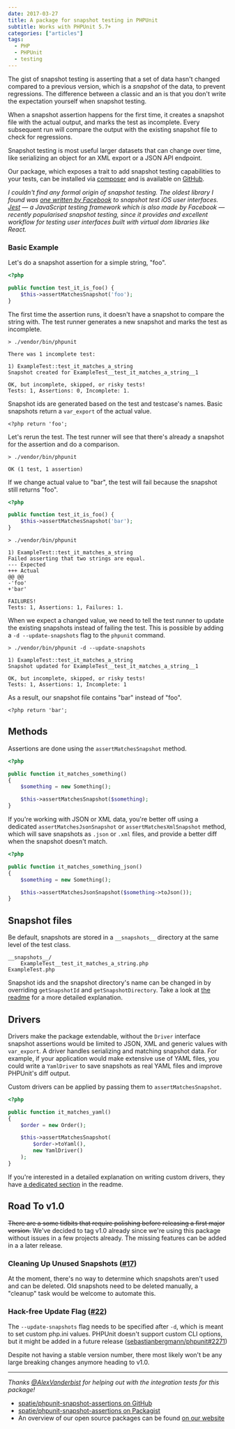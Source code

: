 ```yaml
---
date: 2017-03-27
title: A package for snapshot testing in PHPUnit
subtitle: Works with PHPUnit 5.7+
categories: ["articles"]
tags:
  - PHP
  - PHPUnit
  - testing
---
```


The gist of snapshot testing is asserting that a set of data hasn't changed compared to a previous version, which is a _snapshot_ of the data, to prevent regressions. The difference between a classic and an is that you don't write the expectation yourself when snapshot testing.

When a snapshot assertion happens for the first time, it creates a snapshot file with the actual output, and marks the test as incomplete. Every subsequent run will compare the output with the existing snapshot file to check for regressions.

Snapshot testing is most useful larger datasets that can change over time, like serializing an object for an XML export or a JSON API endpoint.

<!--more-->

Our package, which exposes a trait to add snapshot testing capabilities to your tests, can be installed via [composer](https://packagist.org/packages/spatie/phpunit-snapshot-assertions) and is available on [GitHub](https://github.com/spatie/phpunit-snapshot-assertions).

_I couldn't find any formal origin of snapshot testing. The oldest library I found was [one written by Facebook](https://github.com/facebook/ios-snapshot-test-case) to snapshot test iOS user interfaces. [Jest](https://facebook.github.io/jest/) — a JavaScript testing framework which is also made by Facebook — recently popularised snapshot testing, since it provides and excellent workflow for testing user interfaces built with virtual dom libraries like React._

### Basic Example

Let's do a snapshot assertion for a simple string, "foo".

```php
<?php

public function test_it_is_foo() {
    $this->assertMatchesSnapshot('foo');
}
```

The first time the assertion runs, it doesn't have a snapshot to compare the string with. The test runner generates a new snapshot and marks the test as incomplete.

```
> ./vendor/bin/phpunit

There was 1 incomplete test:

1) ExampleTest::test_it_matches_a_string
Snapshot created for ExampleTest__test_it_matches_a_string__1

OK, but incomplete, skipped, or risky tests!
Tests: 1, Assertions: 0, Incomplete: 1.
```

Snapshot ids are generated based on the test and testcase's names. Basic snapshots return a `var_export` of the actual value.

```
<?php return 'foo';
```

Let's rerun the test. The test runner will see that there's already a snapshot for the assertion and do a comparison.

```
> ./vendor/bin/phpunit

OK (1 test, 1 assertion)
```

If we change actual value to "bar", the test will fail because the snapshot still returns "foo".

```php
<?php

public function test_it_is_foo() {
    $this->assertMatchesSnapshot('bar');
}
```

```
> ./vendor/bin/phpunit

1) ExampleTest::test_it_matches_a_string
Failed asserting that two strings are equal.
--- Expected
+++ Actual
@@ @@
-'foo'
+'bar'

FAILURES!
Tests: 1, Assertions: 1, Failures: 1.
```

When we expect a changed value, we need to tell the test runner to update the existing snapshots instead of failing the test. This is possible by adding a `-d --update-snapshots` flag to the `phpunit` command.

```
> ./vendor/bin/phpunit -d --update-snapshots

1) ExampleTest::test_it_matches_a_string
Snapshot updated for ExampleTest__test_it_matches_a_string__1

OK, but incomplete, skipped, or risky tests!
Tests: 1, Assertions: 1, Incomplete: 1
```

As a result, our snapshot file contains "bar" instead of "foo".

```
<?php return 'bar';
```

## Methods

Assertions are done using the `assertMatchesSnapshot` method.

```php
<?php

public function it_matches_something()
{
    $something = new Something();

    $this->assertMatchesSnapshot($something);
}
```

If you're working with JSON or XML data, you're better off using a dedicated `assertMatchesJsonSnapshot` or `assertMatchesXmlSnapshot` method, which will save snapshots as `.json` or `.xml` files, and provide a better diff when the snapshot doesn't match.

```php
<?php

public function it_matches_something_json()
{
    $something = new Something();

    $this->assertMatchesJsonSnapshot($something->toJson());
}
```

## Snapshot files

Be default, snapshots are stored in a `__snapshots__` directory at the same level of the test
class.

```
__snapshots__/
    ExampleTest__test_it_matches_a_string.php
ExampleTest.php
```

Snapshot ids and the snapshot directory's name can be changed in by overriding `getSnapshotId` and `getSnapshotDirectory`. Take a look at [the readme](https://github.com/spatie/phpunit-snapshot-assertions#customizing-snapshot-ids-and-directories) for a more detailed explanation.

## Drivers

Drivers make the package extendable, without the `Driver` interface snapshot assertions would be limited to JSON, XML and generic values with `var_export`. A driver handles serializing and matching snapshot data. For example, if your application would make extensive use of YAML files, you could write a `YamlDriver` to save snapshots as real YAML files and improve PHPUnit's diff output.

Custom drivers can be applied by passing them to `assertMatchesSnapshot`.

```php
<?php

public function it_matches_yaml()
{
    $order = new Order();

    $this->assertMatchesSnapshot(
        $order->toYaml(),
        new YamlDriver()
    );
}
```

If you're interested in a detailed explanation on writing custom drivers, they have [a dedicated section](https://github.com/spatie/phpunit-snapshot-assertions#writing-custom-drivers) in the readme.

## Road To v1.0

<strike>There are a some tidbits that require polishing before releasing a first major version.</strike> We've decided to tag v1.0 already since we're using this package without issues in a few projects already. The missing features can be added in a a later release.

### Cleaning Up Unused Snapshots ([#17](https://github.com/spatie/phpunit-snapshot-assertions/issues/17))

At the moment, there's no way to determine which snapshots aren't used and can be deleted. Old snapshots need to be deleted manually, a "cleanup" task would be welcome to automate this.

### Hack-free Update Flag ([#22](https://github.com/spatie/phpunit-snapshot-assertions/issues/22))

The `--update-snapshots` flag needs to be specified after `-d`, which is meant to set custom php.ini values. PHPUnit doesn't support custom CLI options, but it might be added in a future release ([sebastianbergmann/phpunit#2271](https://github.com/sebastianbergmann/phpunit/issues/2271))

Despite not having a stable version number, there most likely won't be any large breaking changes anymore heading to v1.0.

---

_Thanks [@AlexVanderbist](https://twitter.com/alexvanderbist) for helping out with the integration tests for this package!_

- [spatie/phpunit-snapshot-assertions on GitHub](https://github.com/spatie/phpunit-snapshot-assertions)
- [spatie/phpunit-snapshot-assertions on Packagist](https://packagist.org/packages/spatie/phpunit-snapshot-assertions)
- An overview of our open source packages can be found [on our website](https://spatie.be/en/opensource)
